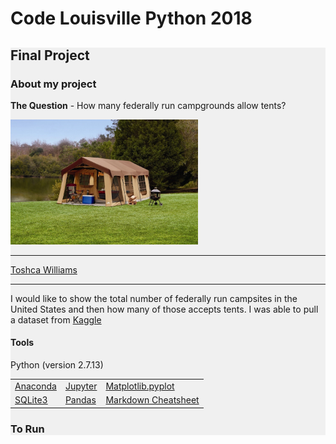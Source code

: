 # Code Louisville Python 2018
<div style="background: #f0f0f0;">
<h2>Final Project</h2>
<h3>About my project</h3>

<p><strong>The Question</strong> - How many federally run campgrounds allow tents?</p>
<img src="https://github.com/proscrib/CodeLouisvillePython2018/blob/master/tent_bgd.jpeg" width="300" height="200" />
<hr />
<a href="mailto:toshcaw.proscrib@gmail.com">Toshca Williams</a>
<hr />
<p>I would like to show the total number of federally run campsites in the United States and then how many of those accepts tents. I was able to pull a dataset from <a href="https://www.kaggle.com/cypranowska/us-campsites">Kaggle</a></p>

<h4>Tools</h4>
<p>Python (version 2.7.13)</p>
<table width="100%" cellspacing="0" cellpadding="0" border="0">
   <tr>
      <td><a href="https://www.anaconda.com/download" target="_blank">Anaconda</a></td>
      <td><a href="http://jupyter.org/install" target="_blank">Jupyter</a></td>
      <td><a href="https://matplotlib.org/users/installing.html" target="_blank">Matplotlib.pyplot</a></td>
   </tr>
   <tr>
      <td><a href="https://www.tutorialspoint.com/sqlite/sqlite_installation.htm" target="_blank">SQLite3</a></td>
      <td><a href="https://pandas.pydata.org/" target="_blank">Pandas</a></td>
      <td><a href="https://github.com/adam-p/markdown-here/wiki/Markdown-Cheatsheet" target="_blank">Markdown Cheatsheet</a></td>
   </tr>
</table>

<h3>To Run</h3>
<p></p>



</div>
